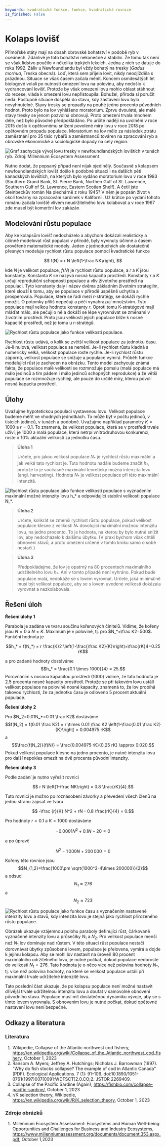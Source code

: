```yaml
---
keywords: kvadratická funkce, funkce, kvadratická rovnice
is_finished: False
---
```


# Kolaps lovišť

Přímořské státy mají na dosah obrovské bohatství v podobě ryb v oceánech. Zdánlivě je toto bohatství nekonečné a stabilní. Že tomu tak není se však lidstvo poučilo v několika trpkých lekcích. Jedna z nich se datuje do roku 1992. Záliv u Newfoundlandu byl vždy bohatý na tresky (*Gadus morhua*, Treska obecná). Loď, která sem přijela lovit, nikdy neodjížděla s prázdnou. Situace se však časem začala měnit. Koncem osmdesátých let biologové volali po nutnosti omezení lovu na polovinu, aby nedošlo k vydrancování lovišť. Protože by však omezení lovu mohlo oblast stáhnout do recese, vláda k omezení lovu nepřistoupila. Bohužel, příroda si poručit nedá. Postupně situace dospěla do stavu, kdy zastavení lovu bylo nevyhnutelné. Stavy tresky se propadly na pouhé jedno procento původních hodnot. Proto bylo na lov vyhlášeno moratorium. Zprvu dvouleté, ale malé stavy tresky se jenom pozvolna obnovují. Proto omezení trvala mnohem déle, než bylo původně předpokládáno. Po určité naději na uvolnění v roce 2015 došlo k opětovnému snížení povolené míry lovu v roce 2018 po opětovném propadu populace. Moratorium na lov mělo za následek ztrátu zaměstnání pro 35 tisíc rybářů a zaměstnanců továren na zpracování ryb a obrovské ekonomické a sociologické dopady na celý region. 

![Graf zachycuje vývoj lovu tresky v newfoundlandských lovištích v tunách ryb. Zdroj: Millennium Ecosystem Assessment](cod.svg)

Nutno dodat, že popsaný případ není nijak ojedinělý. Současně s kolapsem newfoundlandských lovišť došlo k podobné situaci i na dalších pěti kanadských lovištích, na kterých bylo vydáno moratorium lovu v roce 1993 (Southern Grand Bank, St. Pierre Bank, Northen Gulf of St. Lawrence, Southern Gulf of St. Lawrence, Eastern Scotian Shelf). A četli jste Steinbeckův román Na plechárně z roku 1945? V něm je popsán život v okolí továrny na zpracování sardinek v Kalifornii. Už krátce po vydání tohoto románu začala loviště vlivem neudržitelného lovu kolabovat a v roce 1967 zde musel být komerční lov zakázán. 

## Modelování růstu populace


Aby ke kolapsům lovišť nedocházelo a abychom dokázali realisticky a účinně modelovat růst populací v přírodě, byly vyvinuty účinné a časem prověřené matematické modely. Jeden z jednoduchých ale dostatečně přesných modeluje rychlost růstu populace pomocí kvadratické funkce 

$$ f(N) = r N \left(1-\frac NK\right), $$

kde $N$ je velikost populace, $f(N)$ je rychlost růstu populace, a $r$ a $K$ jsou konstanty. Konstanta $K$ se nazývá nosná kapacita prostředí. Konstanty $r$ a $K$ určují reprodukční schopnosti populace a vliv životního prostředí na populaci. Tyto konstanty daly i název dvěma základním životním strategiím, které slouží k tomu, aby se populace v přírodě úspěšně uchytila a prosperovala. Populace, které se řadí mezi r-stratégy, se dokáží rychle množit. O potomky příliš nepečují a péči vynahrazují množstvím. Tyto populace mají velkou hodnotu konstanty $r$. Oproti tomu K-stratégové mají mláďat málo, ale pečují o ně a dokáží se lépe vyrovnávat se změnami v životním prostředí. Proto jsou velikosti jejich populace blíže k nosné kapacitě prostředí, než je tomu u r-stratégů.

![Rychlost růstu populace jako funkce velikosti populace.](rate.svg)

Rychlost růstu udává, o kolik se zvětší velikost populace za jednotku času. Je-li nulová, velikost populace se nemění. Je-li rychlost růstu kladná a numericky velká, velikost populace roste rychle. Je-li rychlost růstu záporná, velikost populace se snižuje a populace vymírá. Průběh funkce modelující růst je zachycen na obrázku. Tento model zachycuje známá fakta, že populace malé velikosti se rozmnožuje pomalu (malá populace má málo jedinců a tím pádem i málo jedinců schopných reprodukce) a že větší populace se rozmnožuje rychleji, ale pouze do určité míry, kterou povolí nosná kapacita prostředí. 



## Úlohy

Uvažujme hypotetickou populaci vystavenou lovu. Velikost populace budeme měřit ve vhodných jednotkách. To může být v počtu jedinců, v tisících jedinců, v tunách a podobně. Uvažujme například parametry $K=1000$ a $r=0.1$. To znamená, že velikost populace, která se v prostředí trvale uživí, je 1000 a malá populace, která netrpí vnitrodruhovou konkurencí, roste o 10% aktuální velikosti za jednotku času. 

> **Úloha 1**
>
> Určete, pro jakou velikost populace $N_*$ je rychlost růstu maximální a jak velká tato rychlost je. Tuto hodnotu nadále budeme značit $h_*$, protože to je současně maximální teoreticky možná intenzita lovu (angl. harvesting). Hodnota $N_*$ je velikost populace při této maximální intenzitě.

![Rychlost růstu populace jako funkce velikosti populace s vyznačením maximální možné intenzity lovu $h_*$ a odpovídající stabilní velikosti populace $N_*$.](rate2.svg)


> **Úloha 2**
>
> Určete, kolikrát se zmenší rychlost růstu populace, pokud velikost populace klesne z velikosti $N_*$ dovolující maximální možnou intenzitu lovu, na jedno procento. To je hodnota, na kterou by bylo nutné snížit lov, aby nedocházelo k dalšímu úbytku. (V praxi bychom však chtěli obnovení stavů, a proto omezení určené v tomto kroku samo o sobě nestačí.)

>**Úloha 3**
>
>Předpokládejme, že lov je opatrný na 80 procentech maximálního udržitelného lovu $h_*$. Ani v tomto případě není vyhráno. Pokud bude populace malá, nedokáže se s lovem vyrovnat. Určete, jaká minimálně musí být velikost populace, aby se s lovem uvedené velikosti dokázala vyrovnat a nezkolabovala.


## Řešení úloh

**Řešení úlohy 1**

Parabola je zadána ve tvaru součinu kořenových činitelů. Vidíme, že kořeny jsou $N=0$ a $N=K$. Maximum je v polovině, tj. pro $N_*=\frac K2=500$. Funkční hodnota je 

$$h_* = f(N_*) = r \frac{K}2 \left(1-\frac{\frac K2}{K}\right)=\frac{rK}4=0.25 rK$$ 

a pro zadané hodnoty dostáváme 
$$h_* = \frac{0.1 \times 1000}{4} = 25.$$
Porovnáním s nosnou kapacitou prostředí (1000) vidíme, že tato hodnota je 2.5 procenta nosné kapacity prostředí. Protože se při takovém lovu ustálí velikost populace na polovině nosné kapacity, znamená to, že lov probíhá takovou rychlostí, že za jednotku času je odloveno 5 procent aktuální populace.

**Řešení úlohy 2**

Pro $N_2=0.01N_*=0.01 \frac K2$ dostáváme 
$$f(N_2) = f(0.01 \frac K2) = r \times 0.01 \frac K2 \left(1-\frac{0.01 \frac K2}{K}\right) = 0.004975 rK$$
a 
$$\frac{f(N_2)}{f(N)} = \frac{0.004975 rK}{0.25 rK} \approx 0.020.$$
Pokud velikost populace klesne na jedno procento, je nutné intenzitu lovu pro další nepokles omezit na dvě procenta původní intenzity.

**Řešení úlohy 3**

Podle zadání je nutno vyřešit rovnici 

$$ r N \left(1-\frac NK\right) = 0.8 \frac{rK}{4}.$$

Tuto rovnici je možno po roznásobení závorky a převedení všech členů na jednu stranu zapsat ve tvaru 


$$ -\frac {r}{K} N^2 + rN - 0.8 \frac{rK}{4} = 0.$$

Pro hodnoty $r=0.1$ a $K=1000$ dostáváme

$$ -0.0001 N^2 +0.1 N - 20 = 0$$

a po úpravě

$$N^2 - 1\,000 N + 200\, 000 = 0$$




Kořeny této rovnice jsou 
$$N_{1,2}=\frac{1000\pm \sqrt{1000^2-4\times 200000}}{2}$$
a odsud $$N_1\approx 276$$ a $$N_2\approx 723$$


![Rychlost růstu populace jako funkce času s vyznačením nastavené intenzity lovu a stavů, kdy intenzita lovu je stejná jako rychlost přirozeného růstu populace.](rate3.svg)

Obrázek ukazuje vzájemnou polohu paraboly definující růst, čárkovaně vyznačené intenzity lovu a průsečíky $N_1$ a $N_2$. Pro velikost populace menší než $N_1$ lov dominuje nad růstem. V této situaci růst populace nestačí dorovnávat úbytky způsobené lovem, populace je přelovena, vymírá a dojde k jejímu kolapsu. Aby se mohl lov nastavit na úroveň 80 procent maximálního udržitelného lovu, je nutné počkat, dokud populace nedoroste do velikosti $N_1=276$. Tato hodnota je o něco více než polovina hodnoty $N_*$, tj. více než polovina hodnoty, na které se velikost populace ustálí při maximální trvale udržitelné intenzitě lovu.

Tato poslední část ukazuje, že po kolapsu populace není možné nastavit dřívější trvale udržitelnou intenzitu lovu a doufat v samovolné obnovení původního stavu. Populace musí mít dostatečnou dynamiku vývoje, aby se s tímto lovem vyrovnala. S obnovením lovu je nutné počkat, dokud opětovné nastavení lovu není bezpečné.



## Odkazy a literatura

### Literatura

1. Wikipedie, Collapse of the Atlantic northwest cod fishery, <https://en.wikipedia.org/wiki/Collapse_of_the_Atlantic_northwest_cod_fishery>, October 1, 2023
2. Ransom A. Myers; Jeffrey A. Hutchings; Nicholas J. Barrowman (1997). "Why do fish stocks collapse? The example of cod in Atlantic Canada" (PDF). Ecological Applications. 7 (1): 91–106. doi:10.1890/1051-0761(1997)007[0091:WDFSCT]2.0.CO;2. JSTOR 2269409. 
3. Collapse of the Pacific Sardine (Again), <https://fishbio.com/collapse-pacific-sardine/>, October 1, 2023
4. r/K selection theory, Wikipedie, <https://en.wikipedia.org/wiki/R/K_selection_theory>, October 1, 2023

### Zdroje obrázků

1.  Millennium Ecosystem Assessment: Ecosystems and Human Well-being: Opportunities and Challenges
for Business and Industry Ecosystems, <https://www.millenniumassessment.org/documents/document.353.aspx.pdf>, October 1,2023

